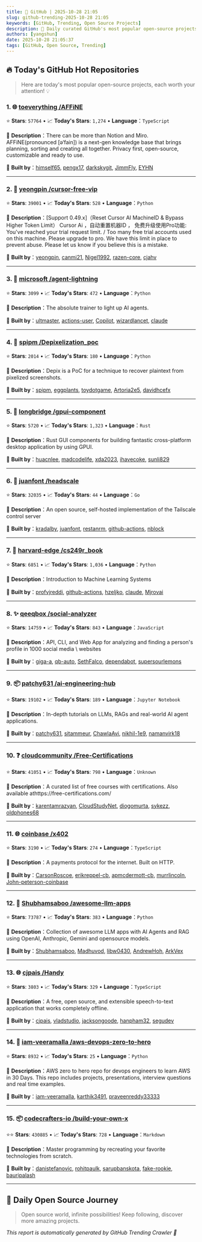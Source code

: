 ```yaml
---
title: 🚀 GitHub | 2025-10-28 21:05
slug: github-trending-2025-10-28 21:05
keywords: [GitHub, Trending, Open Source Projects]
description: 🌟 Daily curated GitHub's most popular open-source projects to help you stay on the pulse of technology!
authors: [yangshun]
date: 2025-10-28 21:05:37
tags: [GitHub, Open Source, Trending]
---
```


## 🔥 Today's GitHub Hot Repositories

> Here are today's most popular open-source projects, each worth your attention! 💡

### 1. 🌐 [toeverything /AFFiNE](https://github.com/toeverything/AFFiNE)

⭐ **Stars**: `57764`   •   📈 **Today's Stars**: `1,274`   •   **Language**：`TypeScript`

📝 **Description**：There can be more than Notion and Miro. AFFiNE(pronounced [ə‘fain]) is a next-gen knowledge base that brings planning, sorting and creating all together. Privacy first, open-source, customizable and ready to use.

🤝 **Built by**：[himself65](https://github.com/himself65), [pengx17](https://github.com/pengx17), [darkskygit](https://github.com/darkskygit), [JimmFly](https://github.com/JimmFly), [EYHN](https://github.com/EYHN)

---

### 2. 🐍 [yeongpin /cursor-free-vip](https://github.com/yeongpin/cursor-free-vip)

⭐ **Stars**: `39001`   •   📈 **Today's Stars**: `528`   •   **Language**：`Python`

📝 **Description**：[Support 0.49.x]（Reset Cursor AI MachineID & Bypass Higher Token Limit） Cursor Ai ，自动重置机器ID ， 免费升级使用Pro功能: You've reached your trial request limit. / Too many free trial accounts used on this machine. Please upgrade to pro. We have this limit in place to prevent abuse. Please let us know if you believe this is a mistake.

🤝 **Built by**：[yeongpin](https://github.com/yeongpin), [canmi21](https://github.com/canmi21), [Nigel1992](https://github.com/Nigel1992), [razen-core](https://github.com/razen-core), [cjahv](https://github.com/cjahv)

---

### 3. 🐍 [microsoft /agent-lightning](https://github.com/microsoft/agent-lightning)

⭐ **Stars**: `3099`   •   📈 **Today's Stars**: `472`   •   **Language**：`Python`

📝 **Description**：The absolute trainer to light up AI agents.

🤝 **Built by**：[ultmaster](https://github.com/ultmaster), [actions-user](https://github.com/actions-user), [Copilot](https://github.com/Copilot), [wizardlancet](https://github.com/wizardlancet), [claude](https://github.com/claude)

---

### 4. 🐍 [spipm /Depixelization_poc](https://github.com/spipm/Depixelization_poc)

⭐ **Stars**: `2014`   •   📈 **Today's Stars**: `180`   •   **Language**：`Python`

📝 **Description**：Depix is a PoC for a technique to recover plaintext from pixelized screenshots.

🤝 **Built by**：[spipm](https://github.com/spipm), [eggplants](https://github.com/eggplants), [toydotgame](https://github.com/toydotgame), [Artoria2e5](https://github.com/Artoria2e5), [davidhcefx](https://github.com/davidhcefx)

---

### 5. 🦀 [longbridge /gpui-component](https://github.com/longbridge/gpui-component)

⭐ **Stars**: `5720`   •   📈 **Today's Stars**: `1,323`   •   **Language**：`Rust`

📝 **Description**：Rust GUI components for building fantastic cross-platform desktop application by using GPUI.

🤝 **Built by**：[huacnlee](https://github.com/huacnlee), [madcodelife](https://github.com/madcodelife), [xda2023](https://github.com/xda2023), [ihavecoke](https://github.com/ihavecoke), [sunli829](https://github.com/sunli829)

---

### 6. 🚦 [juanfont /headscale](https://github.com/juanfont/headscale)

⭐ **Stars**: `32035`   •   📈 **Today's Stars**: `44`   •   **Language**：`Go`

📝 **Description**：An open source, self-hosted implementation of the Tailscale control server

🤝 **Built by**：[kradalby](https://github.com/kradalby), [juanfont](https://github.com/juanfont), [restanrm](https://github.com/restanrm), [github-actions](https://github.com/github-actions), [nblock](https://github.com/nblock)

---

### 7. 🐍 [harvard-edge /cs249r_book](https://github.com/harvard-edge/cs249r_book)

⭐ **Stars**: `6851`   •   📈 **Today's Stars**: `1,036`   •   **Language**：`Python`

📝 **Description**：Introduction to Machine Learning Systems

🤝 **Built by**：[profvjreddi](https://github.com/profvjreddi), [github-actions](https://github.com/github-actions), [hzeljko](https://github.com/hzeljko), [claude](https://github.com/claude), [Mjrovai](https://github.com/Mjrovai)

---

### 8. ✨ [qeeqbox /social-analyzer](https://github.com/qeeqbox/social-analyzer)

⭐ **Stars**: `14759`   •   📈 **Today's Stars**: `843`   •   **Language**：`JavaScript`

📝 **Description**：API, CLI, and Web App for analyzing and finding a person's profile in 1000 social media \ websites

🤝 **Built by**：[giga-a](https://github.com/giga-a), [qb-auto](https://github.com/qb-auto), [SethFalco](https://github.com/SethFalco), [dependabot](https://github.com/dependabot), [supersourlemons](https://github.com/supersourlemons)

---

### 9. 📦 [patchy631 /ai-engineering-hub](https://github.com/patchy631/ai-engineering-hub)

⭐ **Stars**: `19102`   •   📈 **Today's Stars**: `189`   •   **Language**：`Jupyter Notebook`

📝 **Description**：In-depth tutorials on LLMs, RAGs and real-world AI agent applications.

🤝 **Built by**：[patchy631](https://github.com/patchy631), [sitammeur](https://github.com/sitammeur), [ChawlaAvi](https://github.com/ChawlaAvi), [nikhil-1e9](https://github.com/nikhil-1e9), [namanvirk18](https://github.com/namanvirk18)

---

### 10. ❓ [cloudcommunity /Free-Certifications](https://github.com/cloudcommunity/Free-Certifications)

⭐ **Stars**: `41051`   •   📈 **Today's Stars**: `798`   •   **Language**：`Unknown`

📝 **Description**：A curated list of free courses with certifications. Also available athttps://free-certifications.com/

🤝 **Built by**：[karentamrazyan](https://github.com/karentamrazyan), [CloudStudyNet](https://github.com/CloudStudyNet), [diogomurta](https://github.com/diogomurta), [sykezz](https://github.com/sykezz), [oldphones68](https://github.com/oldphones68)

---

### 11. 🌐 [coinbase /x402](https://github.com/coinbase/x402)

⭐ **Stars**: `3190`   •   📈 **Today's Stars**: `274`   •   **Language**：`TypeScript`

📝 **Description**：A payments protocol for the internet. Built on HTTP.

🤝 **Built by**：[CarsonRoscoe](https://github.com/CarsonRoscoe), [erikreppel-cb](https://github.com/erikreppel-cb), [apmcdermott-cb](https://github.com/apmcdermott-cb), [murrlincoln](https://github.com/murrlincoln), [John-peterson-coinbase](https://github.com/John-peterson-coinbase)

---

### 12. 🐍 [Shubhamsaboo /awesome-llm-apps](https://github.com/Shubhamsaboo/awesome-llm-apps)

⭐ **Stars**: `73787`   •   📈 **Today's Stars**: `383`   •   **Language**：`Python`

📝 **Description**：Collection of awesome LLM apps with AI Agents and RAG using OpenAI, Anthropic, Gemini and opensource models.

🤝 **Built by**：[Shubhamsaboo](https://github.com/Shubhamsaboo), [Madhuvod](https://github.com/Madhuvod), [libw0430](https://github.com/libw0430), [AndrewHoh](https://github.com/AndrewHoh), [ArkVex](https://github.com/ArkVex)

---

### 13. 🌐 [cjpais /Handy](https://github.com/cjpais/Handy)

⭐ **Stars**: `3803`   •   📈 **Today's Stars**: `329`   •   **Language**：`TypeScript`

📝 **Description**：A free, open source, and extensible speech-to-text application that works completely offline.

🤝 **Built by**：[cjpais](https://github.com/cjpais), [vladstudio](https://github.com/vladstudio), [jacksongoode](https://github.com/jacksongoode), [hanpham32](https://github.com/hanpham32), [segudev](https://github.com/segudev)

---

### 14. 🐍 [iam-veeramalla /aws-devops-zero-to-hero](https://github.com/iam-veeramalla/aws-devops-zero-to-hero)

⭐ **Stars**: `8932`   •   📈 **Today's Stars**: `25`   •   **Language**：`Python`

📝 **Description**：AWS zero to hero repo for devops engineers to learn AWS in 30 Days. This repo includes projects, presentations, interview questions and real time examples.

🤝 **Built by**：[iam-veeramalla](https://github.com/iam-veeramalla), [karthik3491](https://github.com/karthik3491), [praveenreddy33333](https://github.com/praveenreddy33333)

---

### 15. 📦 [codecrafters-io /build-your-own-x](https://github.com/codecrafters-io/build-your-own-x)

⭐⭐ **Stars**: `430885`   •   📈 **Today's Stars**: `728`   •   **Language**：`Markdown`

📝 **Description**：Master programming by recreating your favorite technologies from scratch.

🤝 **Built by**：[danistefanovic](https://github.com/danistefanovic), [rohitpaulk](https://github.com/rohitpaulk), [sarupbanskota](https://github.com/sarupbanskota), [fake-rookie](https://github.com/fake-rookie), [bauripalash](https://github.com/bauripalash)

---

## 🌈 Daily Open Source Journey

> Open source world, infinite possibilities! Keep following, discover more amazing projects.

*This report is automatically generated by GitHub Trending Crawler 🤖*
